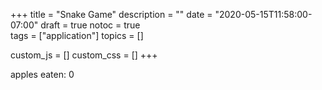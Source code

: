 +++
title = "Snake Game"
description = ""
date = "2020-05-15T11:58:00-07:00"
draft = true
notoc = true  
tags = ["application"]
topics = []

custom_js = []
custom_css = []
+++


<!--more-->
<div id="application">
	<p> apples eaten: <span id="score">0</span></p>
	<canvas id="gameBoard" width="700px" height="600px"></canvas>
	<script src="js/score.js"></script>
</div>